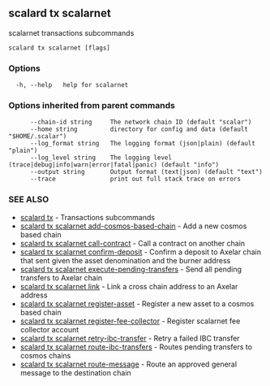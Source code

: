 ## scalard tx scalarnet

scalarnet transactions subcommands

```
scalard tx scalarnet [flags]
```

### Options

```
  -h, --help   help for scalarnet
```

### Options inherited from parent commands

```
      --chain-id string     The network chain ID (default "scalar")
      --home string         directory for config and data (default "$HOME/.scalar")
      --log_format string   The logging format (json|plain) (default "plain")
      --log_level string    The logging level (trace|debug|info|warn|error|fatal|panic) (default "info")
      --output string       Output format (text|json) (default "text")
      --trace               print out full stack trace on errors
```

### SEE ALSO

- [scalard tx](scalard_tx.md) - Transactions subcommands
- [scalard tx scalarnet add-cosmos-based-chain](scalard_tx_scalarnet_add-cosmos-based-chain.md) - Add a new cosmos based chain
- [scalard tx scalarnet call-contract](scalard_tx_scalarnet_call-contract.md) - Call a contract on another chain
- [scalard tx scalarnet confirm-deposit](scalard_tx_scalarnet_confirm-deposit.md) - Confirm a deposit to Axelar chain that sent given the asset denomination and the burner address
- [scalard tx scalarnet execute-pending-transfers](scalard_tx_scalarnet_execute-pending-transfers.md) - Send all pending transfers to Axelar chain
- [scalard tx scalarnet link](scalard_tx_scalarnet_link.md) - Link a cross chain address to an Axelar address
- [scalard tx scalarnet register-asset](scalard_tx_scalarnet_register-asset.md) - Register a new asset to a cosmos based chain
- [scalard tx scalarnet register-fee-collector](scalard_tx_scalarnet_register-fee-collector.md) - Register scalarnet fee collector account
- [scalard tx scalarnet retry-ibc-transfer](scalard_tx_scalarnet_retry-ibc-transfer.md) - Retry a failed IBC transfer
- [scalard tx scalarnet route-ibc-transfers](scalard_tx_scalarnet_route-ibc-transfers.md) - Routes pending transfers to cosmos chains
- [scalard tx scalarnet route-message](scalard_tx_scalarnet_route-message.md) - Route an approved general message to the destination chain
